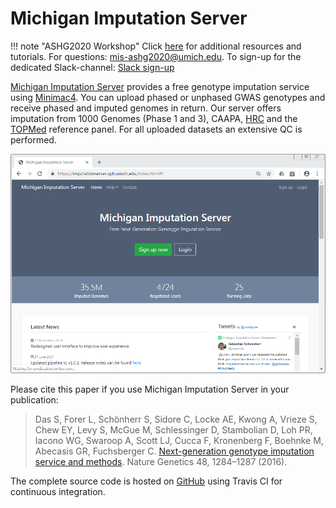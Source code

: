 # Michigan Imputation Server

!!! note "ASHG2020 Workshop"
    Click [here](/workshops/ASHG2020) for additional resources and tutorials. For questions: [mis-ashg2020@umich.edu](mailto:mis-ashg2020@umich.edu). To sign-up for the dedicated Slack-channel: [Slack sign-up](https://join.slack.com/t/eurac-workspace/shared_invite/zt-iqlxpl01-PwAxoTvlcXpDZo04ZKCBZQ)
    

[Michigan Imputation Server](https://imputationserver.sph.umich.edu) provides a free genotype imputation service using [Minimac4](http://genome.sph.umich.edu/wiki/Minimac4). You can upload phased or unphased GWAS genotypes and receive phased and imputed genomes in return. Our server offers imputation from 1000 Genomes (Phase 1 and 3), CAAPA, [HRC](http://www.haplotype-reference-consortium.org/) and the [TOPMed](http://nhlbiwgs.org/) reference panel. For all uploaded datasets an extensive QC is performed.

![](images/index.png)

Please cite this paper if you use Michigan Imputation Server in your publication:

> Das S, Forer L, Schönherr S, Sidore C, Locke AE, Kwong A, Vrieze S, Chew EY, Levy S, McGue M, Schlessinger D, Stambolian D, Loh PR, Iacono WG, Swaroop A, Scott LJ, Cucca F, Kronenberg F, Boehnke M, Abecasis GR, Fuchsberger C. [Next-generation genotype imputation service and methods](https://www.ncbi.nlm.nih.gov/pubmed/27571263). Nature Genetics 48, 1284–1287 (2016).


The complete source code is hosted on [GitHub](https://github.com/genepi/imputationserver/) using Travis CI for continuous integration.
